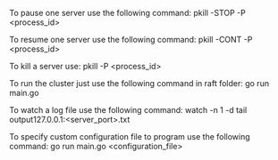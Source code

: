 To pause one server use the following command:
    pkill -STOP -P <process_id>

To resume one server use the following command:
    pkill -CONT -P <process_id>

To kill a server use:
    pkill -P <process_id>

To run the cluster just use the following command in raft folder:
    go run main.go

To watch a log file use the following command:
watch -n 1 -d tail output127.0.0.1\:<server_port>.txt

To specify custom configuration file to program use the following command:
go run main.go <configuration_file>